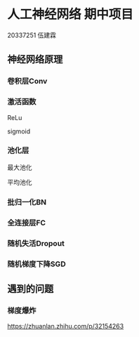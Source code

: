 # 人工神经网络 期中项目

20337251 伍建霖

## 神经网络原理

### 卷积层Conv



### 激活函数

ReLu

sigmoid

### 池化层

最大池化

平均池化



### 批归一化BN



### 全连接层FC



### 随机失活Dropout



### 随机梯度下降SGD






## 遇到的问题

### 梯度爆炸

https://zhuanlan.zhihu.com/p/32154263